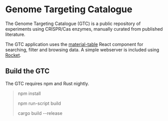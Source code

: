 # Genome Targeting Catalogue
The Genome Targeting Catalogue (GTC) is a public repository of experiments using CRISPR/Cas enzymes, manually curated from published literature. 

The GTC application uses the [material-table](https://material-table.com/) React component for searching, filter and browsing data.
A simple webserver is included using [Rocket](https://rocket.rs/).

## Build the GTC
The GTC requires npm and Rust nightly.

> npm install
>
> npm run-script build
>
> cargo build --release



